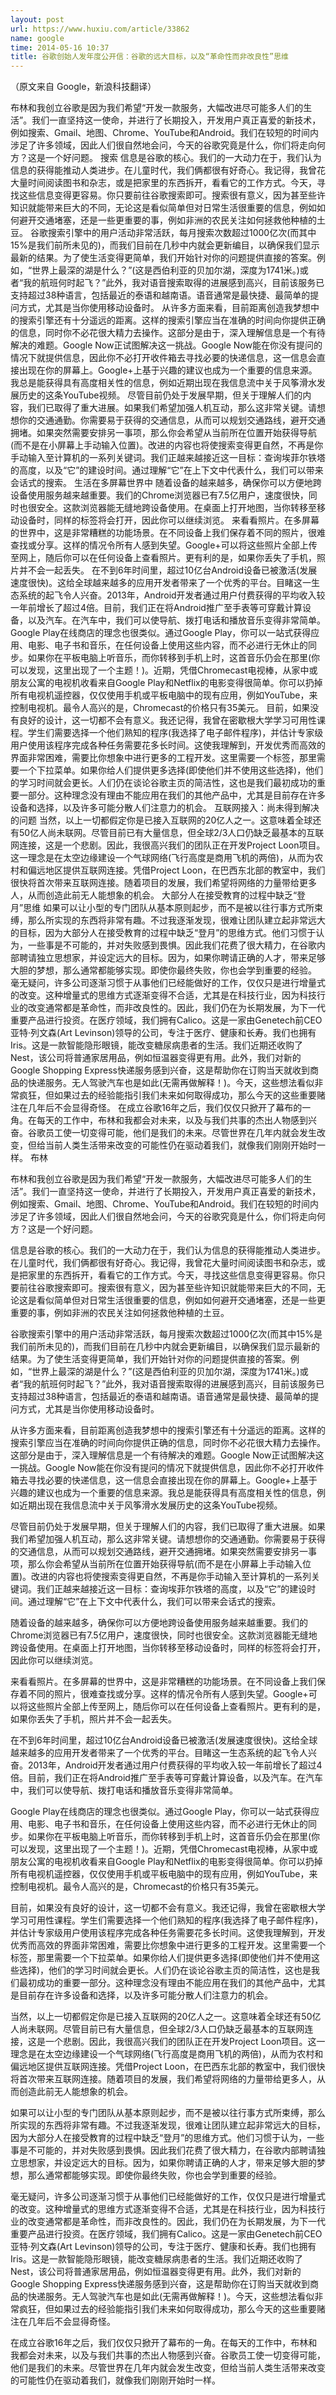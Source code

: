 ```yaml
---
layout: post
url: https://www.huxiu.com/article/33862
name: google
time: 2014-05-16 10:37
title: 谷歌创始人发年度公开信：谷歌的远大目标，以及“革命性而非改良性”思维
---
```

（原文来自 Google，新浪科技翻译）

布林和我创立谷歌是因为我们希望“开发一款服务，大幅改进尽可能多人们的生活”。我们一直坚持这一使命，并进行了长期投入，开发用户真正喜爱的新技术，例如搜索、Gmail、地图、Chrome、YouTube和Android。我们在较短的时间内涉足了许多领域，因此人们很自然地会问，今天的谷歌究竟是什么，你们将走向何方？这是一个好问题。 搜索 信息是谷歌的核心。我们的一大动力在于，我们认为信息的获得能推动人类进步。在儿童时代，我们俩都很有好奇心。我记得，我曾花大量时间阅读图书和杂志，或是把家里的东西拆开，看看它的工作方式。今天，寻找这些信息变得更容易。你只要前往谷歌搜索即可。搜索很有意义，因为甚至些许知识就能带来巨大的不同，无论这是看似简单但对日常生活很重要的信息，例如如何避开交通堵塞，还是一些更重要的事，例如非洲的农民关注如何拯救他种植的土豆。 谷歌搜索引擎中的用户活动非常活跃，每月搜索次数超过1000亿次(而其中15%是我们前所未见的)，而我们目前在几秒中内就会更新编目，以确保我们显示最新的结果。为了使生活变得更简单，我们开始针对你的问题提供直接的答案。例如，“世界上最深的湖是什么？”(这是西伯利亚的贝加尔湖，深度为1741米。)或者“我的航班何时起飞？”此外，我对语音搜索取得的进展感到高兴，目前该服务已支持超过38种语言，包括最近的泰语和越南语。语音通常是最快捷、最简单的提问方式，尤其是当你使用移动设备时。 从许多方面来看，目前距离创造我梦想中的搜索引擎还有十分遥远的距离。这样的搜索引擎应当在准确的时间向你提供正确的信息，同时你不必花很大精力去操作。这部分是由于，深入理解信息是一个有待解决的难题。Google Now正试图解决这一挑战。Google Now能在你没有提问的情况下就提供信息，因此你不必打开收件箱去寻找必要的快递信息，这一信息会直接出现在你的屏幕上。Google+上基于兴趣的建议也成为一个重要的信息来源。我总是能获得具有高度相关性的信息，例如近期出现在我信息流中关于风筝滑水发展历史的这条YouTube视频。 尽管目前仍处于发展早期，但关于理解人们的内容，我们已取得了重大进展。如果我们希望加强人机互动，那么这非常关键。请想想你的交通通勤。你需要易于获得的交通信息，从而可以规划交通路线，避开交通拥堵。如果突然需要安排另一事项，那么你会希望从当前所在位置开始获得导航(而不是在小屏幕上手动输入位置)。改进的内容也将使搜索变得更自然，不再是你手动输入至计算机的一系列关键词。我们正越来越接近这一目标：查询埃菲尔铁塔的高度，以及“它”的建设时间。通过理解“它”在上下文中代表什么，我们可以带来会话式的搜索。 生活在多屏幕世界中 随着设备的越来越多，确保你可以方便地跨设备使用服务越来越重要。我们的Chrome浏览器已有7.5亿用户，速度很快，同时也很安全。这款浏览器能无缝地跨设备使用。在桌面上打开地图，当你转移至移动设备时，同样的标签将会打开，因此你可以继续浏览。 来看看照片。在多屏幕的世界中，这是非常糟糕的功能场景。在不同设备上我们保存着不同的照片，很难查找或分享。这样的情况令所有人感到失望。Google+可以将这些照片全部上传至网上，随后你可以在任何设备上查看照片。更有利的是，如果你丢失了手机，照片并不会一起丢失。 在不到6年时间里，超过10亿台Android设备已被激活(发展速度很快)。这给全球越来越多的应用开发者带来了一个优秀的平台。目睹这一生态系统的起飞令人兴奋。2013年，Android开发者通过用户付费获得的平均收入较一年前增长了超过4倍。目前，我们正在将Android推广至手表等可穿戴计算设备，以及汽车。在汽车中，我们可以使导航、拨打电话和播放音乐变得非常简单。 Google Play在线商店的理念也很类似。通过Google Play，你可以一站式获得应用、电影、电子书和音乐，在任何设备上使用这些内容，而不必进行无休止的同步。如果你在平板电脑上听音乐，而你转移到手机上时，这首音乐仍会在那里(你可以发现，这里出现了一个主题！)。近期，凭借Chromecast电视棒，从家中或朋友公寓的电视机收看来自Google Play和Netflix的电影变得很简单。你可以扔掉所有电视机遥控器，仅仅使用手机或平板电脑中的现有应用，例如YouTube，来控制电视机。最令人高兴的是，Chromecast的价格只有35美元。 目前，如果没有良好的设计，这一切都不会有意义。我还记得，我曾在密歇根大学学习可用性课程。学生们需要选择一个他们熟知的程序(我选择了电子邮件程序)，并估计专家级用户使用该程序完成各种任务需要花多长时间。这使我理解到，开发优秀而高效的界面非常困难，需要比你想象中进行更多的工程开发。这里需要一个标签，那里需要一个下拉菜单。如果你给人们提供更多选择(即使他们并不使用这些选择)，他们的学习时间就会更长。人们仍在谈论谷歌主页的简洁性，这也是我们最初成功的重要一部分。这种理念没有理由不能应用在我们的其他产品中，尤其是目前存在许多设备和选择，以及许多可能分散人们注意力的机会。 互联网接入：尚未得到解决的问题 当然，以上一切都假定你是已接入互联网的20亿人之一。这意味着全球还有50亿人尚未联网。尽管目前已有大量信息，但全球2/3人口仍缺乏最基本的互联网连接，这是一个悲剧。因此，我很高兴我们的团队正在开发Project Loon项目。这一理念是在太空边缘建设一个气球网络(飞行高度是商用飞机的两倍)，从而为农村和偏远地区提供互联网连接。凭借Project Loon，在巴西东北部的教室中，我们很快将首次带来互联网连接。随着项目的发展，我们希望将网络的力量带给更多人，从而创造此前无人能想象的机会。 大部分人在接受教育的过程中缺乏“登月”思维 如果可以让小型的专门团队从基本原则起步，而不是被以往行事方式所束缚，那么所实现的东西将非常有趣。不过我逐渐发现，很难让团队建立起非常远大的目标，因为大部分人在接受教育的过程中缺乏“登月”的思维方式。他们习惯于认为，一些事是不可能的，并对失败感到畏惧。因此我们花费了很大精力，在谷歌内部聘请独立思想家，并设定远大的目标。因为，如果你聘请正确的人才，带来足够大胆的梦想，那么通常都能够实现。即使你最终失败，你也会学到重要的经验。 毫无疑问，许多公司逐渐习惯于从事他们已经能做好的工作，仅仅只是进行增量式的改变。这种增量式的思维方式逐渐变得不合适，尤其是在科技行业，因为科技行业的改变通常都是革命性，而非改良性的。因此，我们仍在为长期发展，为下一代重要产品进行投资。在医疗领域，我们拥有Calico。这是一家由Genetech前CEO亚特·列文森(Art Levinson)领导的公司，专注于医疗、健康和长寿。我们也拥有Iris。这是一款智能隐形眼镜，能改变糖尿病患者的生活。我们近期还收购了Nest，该公司将普通家居用品，例如恒温器变得更有用。此外，我们对新的Google Shopping Express快递服务感到兴奋，这是帮助你在订购当天就收到商品的快递服务。无人驾驶汽车也是如此(无需再做解释！)。今天，这些想法看似非常疯狂，但如果过去的经验能指引我们未来如何取得成功，那么今天的这些重要赌注在几年后不会显得奇怪。 在成立谷歌16年之后，我们仅仅只掀开了幕布的一角。在每天的工作中，布林和我都会对未来，以及与我们共事的杰出人物感到兴奋。谷歌员工使一切变得可能，他们是我们的未来。尽管世界在几年内就会发生改变，但给当前人类生活带来改变的可能性仍在驱动着我们，就像我们刚刚开始时一样。 布林

布林和我创立谷歌是因为我们希望“开发一款服务，大幅改进尽可能多人们的生活”。我们一直坚持这一使命，并进行了长期投入，开发用户真正喜爱的新技术，例如搜索、Gmail、地图、Chrome、YouTube和Android。我们在较短的时间内涉足了许多领域，因此人们很自然地会问，今天的谷歌究竟是什么，你们将走向何方？这是一个好问题。

信息是谷歌的核心。我们的一大动力在于，我们认为信息的获得能推动人类进步。在儿童时代，我们俩都很有好奇心。我记得，我曾花大量时间阅读图书和杂志，或是把家里的东西拆开，看看它的工作方式。今天，寻找这些信息变得更容易。你只要前往谷歌搜索即可。搜索很有意义，因为甚至些许知识就能带来巨大的不同，无论这是看似简单但对日常生活很重要的信息，例如如何避开交通堵塞，还是一些更重要的事，例如非洲的农民关注如何拯救他种植的土豆。

谷歌搜索引擎中的用户活动非常活跃，每月搜索次数超过1000亿次(而其中15%是我们前所未见的)，而我们目前在几秒中内就会更新编目，以确保我们显示最新的结果。为了使生活变得更简单，我们开始针对你的问题提供直接的答案。例如，“世界上最深的湖是什么？”(这是西伯利亚的贝加尔湖，深度为1741米。)或者“我的航班何时起飞？”此外，我对语音搜索取得的进展感到高兴，目前该服务已支持超过38种语言，包括最近的泰语和越南语。语音通常是最快捷、最简单的提问方式，尤其是当你使用移动设备时。

从许多方面来看，目前距离创造我梦想中的搜索引擎还有十分遥远的距离。这样的搜索引擎应当在准确的时间向你提供正确的信息，同时你不必花很大精力去操作。这部分是由于，深入理解信息是一个有待解决的难题。Google Now正试图解决这一挑战。Google Now能在你没有提问的情况下就提供信息，因此你不必打开收件箱去寻找必要的快递信息，这一信息会直接出现在你的屏幕上。Google+上基于兴趣的建议也成为一个重要的信息来源。我总是能获得具有高度相关性的信息，例如近期出现在我信息流中关于风筝滑水发展历史的这条YouTube视频。

尽管目前仍处于发展早期，但关于理解人们的内容，我们已取得了重大进展。如果我们希望加强人机互动，那么这非常关键。请想想你的交通通勤。你需要易于获得的交通信息，从而可以规划交通路线，避开交通拥堵。如果突然需要安排另一事项，那么你会希望从当前所在位置开始获得导航(而不是在小屏幕上手动输入位置)。改进的内容也将使搜索变得更自然，不再是你手动输入至计算机的一系列关键词。我们正越来越接近这一目标：查询埃菲尔铁塔的高度，以及“它”的建设时间。通过理解“它”在上下文中代表什么，我们可以带来会话式的搜索。

随着设备的越来越多，确保你可以方便地跨设备使用服务越来越重要。我们的Chrome浏览器已有7.5亿用户，速度很快，同时也很安全。这款浏览器能无缝地跨设备使用。在桌面上打开地图，当你转移至移动设备时，同样的标签将会打开，因此你可以继续浏览。

来看看照片。在多屏幕的世界中，这是非常糟糕的功能场景。在不同设备上我们保存着不同的照片，很难查找或分享。这样的情况令所有人感到失望。Google+可以将这些照片全部上传至网上，随后你可以在任何设备上查看照片。更有利的是，如果你丢失了手机，照片并不会一起丢失。

在不到6年时间里，超过10亿台Android设备已被激活(发展速度很快)。这给全球越来越多的应用开发者带来了一个优秀的平台。目睹这一生态系统的起飞令人兴奋。2013年，Android开发者通过用户付费获得的平均收入较一年前增长了超过4倍。目前，我们正在将Android推广至手表等可穿戴计算设备，以及汽车。在汽车中，我们可以使导航、拨打电话和播放音乐变得非常简单。

Google Play在线商店的理念也很类似。通过Google Play，你可以一站式获得应用、电影、电子书和音乐，在任何设备上使用这些内容，而不必进行无休止的同步。如果你在平板电脑上听音乐，而你转移到手机上时，这首音乐仍会在那里(你可以发现，这里出现了一个主题！)。近期，凭借Chromecast电视棒，从家中或朋友公寓的电视机收看来自Google Play和Netflix的电影变得很简单。你可以扔掉所有电视机遥控器，仅仅使用手机或平板电脑中的现有应用，例如YouTube，来控制电视机。最令人高兴的是，Chromecast的价格只有35美元。

目前，如果没有良好的设计，这一切都不会有意义。我还记得，我曾在密歇根大学学习可用性课程。学生们需要选择一个他们熟知的程序(我选择了电子邮件程序)，并估计专家级用户使用该程序完成各种任务需要花多长时间。这使我理解到，开发优秀而高效的界面非常困难，需要比你想象中进行更多的工程开发。这里需要一个标签，那里需要一个下拉菜单。如果你给人们提供更多选择(即使他们并不使用这些选择)，他们的学习时间就会更长。人们仍在谈论谷歌主页的简洁性，这也是我们最初成功的重要一部分。这种理念没有理由不能应用在我们的其他产品中，尤其是目前存在许多设备和选择，以及许多可能分散人们注意力的机会。

当然，以上一切都假定你是已接入互联网的20亿人之一。这意味着全球还有50亿人尚未联网。尽管目前已有大量信息，但全球2/3人口仍缺乏最基本的互联网连接，这是一个悲剧。因此，我很高兴我们的团队正在开发Project Loon项目。这一理念是在太空边缘建设一个气球网络(飞行高度是商用飞机的两倍)，从而为农村和偏远地区提供互联网连接。凭借Project Loon，在巴西东北部的教室中，我们很快将首次带来互联网连接。随着项目的发展，我们希望将网络的力量带给更多人，从而创造此前无人能想象的机会。

如果可以让小型的专门团队从基本原则起步，而不是被以往行事方式所束缚，那么所实现的东西将非常有趣。不过我逐渐发现，很难让团队建立起非常远大的目标，因为大部分人在接受教育的过程中缺乏“登月”的思维方式。他们习惯于认为，一些事是不可能的，并对失败感到畏惧。因此我们花费了很大精力，在谷歌内部聘请独立思想家，并设定远大的目标。因为，如果你聘请正确的人才，带来足够大胆的梦想，那么通常都能够实现。即使你最终失败，你也会学到重要的经验。

毫无疑问，许多公司逐渐习惯于从事他们已经能做好的工作，仅仅只是进行增量式的改变。这种增量式的思维方式逐渐变得不合适，尤其是在科技行业，因为科技行业的改变通常都是革命性，而非改良性的。因此，我们仍在为长期发展，为下一代重要产品进行投资。在医疗领域，我们拥有Calico。这是一家由Genetech前CEO亚特·列文森(Art Levinson)领导的公司，专注于医疗、健康和长寿。我们也拥有Iris。这是一款智能隐形眼镜，能改变糖尿病患者的生活。我们近期还收购了Nest，该公司将普通家居用品，例如恒温器变得更有用。此外，我们对新的Google Shopping Express快递服务感到兴奋，这是帮助你在订购当天就收到商品的快递服务。无人驾驶汽车也是如此(无需再做解释！)。今天，这些想法看似非常疯狂，但如果过去的经验能指引我们未来如何取得成功，那么今天的这些重要赌注在几年后不会显得奇怪。

在成立谷歌16年之后，我们仅仅只掀开了幕布的一角。在每天的工作中，布林和我都会对未来，以及与我们共事的杰出人物感到兴奋。谷歌员工使一切变得可能，他们是我们的未来。尽管世界在几年内就会发生改变，但给当前人类生活带来改变的可能性仍在驱动着我们，就像我们刚刚开始时一样。

